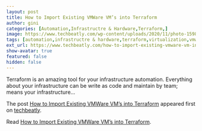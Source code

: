 ```yaml
---
layout: post
title: How to Import Existing VMWare VM’s into Terraform
author: gini
categories: [Automation,Infrastructre & Hardware,Terraform,]
image: https://www.techbeatly.com/wp-content/uploads/2020/11/photo-1598193956767-5f45a6307639-1024x684.jpg
tags: [automation,infrastructre & hardware,terraform,virtualization,vmware,how to import vmware to terraform,how to import vmware vm to terraform,import existing vm to terraform,manage vmware using terraform,terraform and vmware,vmware to terraform,]
ext_url: https://www.techbeatly.com/how-to-import-existing-vmware-vm-in-to-terraform/
show-avatar: true
featured: false
hidden: false
---
```


<p>Terraform is an amazing tool for your infrastructure automation. Everything about your infrastructure can be write as code and maintain by team; means your infrastructure&#46;&#46;&#46;</p>
<p>The post <a href="https://www.techbeatly.com/how-to-import-existing-vmware-vm-in-to-terraform/">How to Import Existing VMWare VM&#8217;s into Terraform</a> appeared first on <a href="https://www.techbeatly.com">techbeatly</a>.</p>

Read [How to Import Existing VMWare VM’s into Terraform](https://www.techbeatly.com/how-to-import-existing-vmware-vm-in-to-terraform/).
